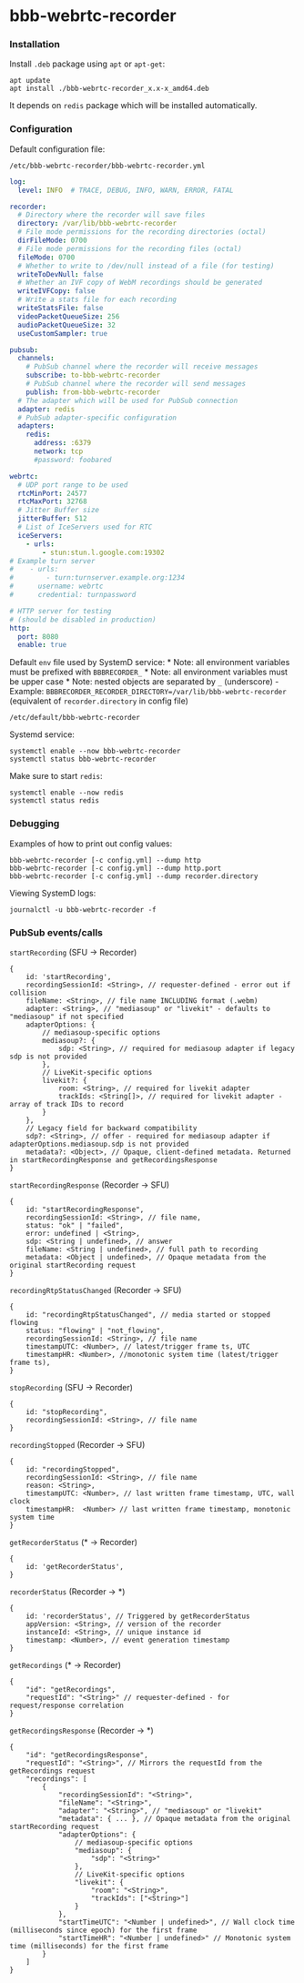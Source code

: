 # bbb-webrtc-recorder

### Installation

Install `.deb` package using `apt` or `apt-get`:

```
apt update
apt install ./bbb-webrtc-recorder_x.x-x_amd64.deb
```

It depends on `redis` package which will be installed automatically.

### Configuration

Default configuration file:

```
/etc/bbb-webrtc-recorder/bbb-webrtc-recorder.yml
```

```yaml
log:
  level: INFO  # TRACE, DEBUG, INFO, WARN, ERROR, FATAL

recorder:
  # Directory where the recorder will save files
  directory: /var/lib/bbb-webrtc-recorder
  # File mode permissions for the recording directories (octal)
  dirFileMode: 0700
  # File mode permissions for the recording files (octal)
  fileMode: 0700
  # Whether to write to /dev/null instead of a file (for testing)
  writeToDevNull: false
  # Whether an IVF copy of WebM recordings should be generated
  writeIVFCopy: false
  # Write a stats file for each recording
  writeStatsFile: false
  videoPacketQueueSize: 256
  audioPacketQueueSize: 32
  useCustomSampler: true

pubsub:
  channels:
    # PubSub channel where the recorder will receive messages
    subscribe: to-bbb-webrtc-recorder
    # PubSub channel where the recorder will send messages
    publish: from-bbb-webrtc-recorder
  # The adapter which will be used for PubSub connection
  adapter: redis
  # PubSub adapter-specific configuration
  adapters:
    redis:
      address: :6379
      network: tcp
      #password: foobared

webrtc:
  # UDP port range to be used
  rtcMinPort: 24577
  rtcMaxPort: 32768
  # Jitter Buffer size
  jitterBuffer: 512
  # List of IceServers used for RTC
  iceServers:
    - urls:
        - stun:stun.l.google.com:19302
# Example turn server
#    - urls:
#        - turn:turnserver.example.org:1234
#      username: webrtc
#      credential: turnpassword

# HTTP server for testing
# (should be disabled in production)
http:
  port: 8080
  enable: true
```

Default `env` file used by SystemD service:
    * Note: all environment variables must be prefixed with `BBBRECORDER_`
    * Note: all environment variables must be upper case
    * Note: nested objects are separated by `_` (underscore)
        - Example: `BBBRECORDER_RECORDER_DIRECTORY=/var/lib/bbb-webrtc-recorder` (equivalent of `recorder.directory` in config file)

```
/etc/default/bbb-webrtc-recorder
```

Systemd service:

```
systemctl enable --now bbb-webrtc-recorder
systemctl status bbb-webrtc-recorder
```

Make sure to start `redis`:

```
systemctl enable --now redis
systemctl status redis
```

### Debugging

Examples of how to print out config values:

```
bbb-webrtc-recorder [-c config.yml] --dump http
bbb-webrtc-recorder [-c config.yml] --dump http.port
bbb-webrtc-recorder [-c config.yml] --dump recorder.directory
```

Viewing SystemD logs:

```
journalctl -u bbb-webrtc-recorder -f
```

### PubSub events/calls

`startRecording` (SFU -> Recorder)

```json5
{
    id: 'startRecording',
    recordingSessionId: <String>, // requester-defined - error out if collision
    fileName: <String>, // file name INCLUDING format (.webm)
    adapter: <String>, // "mediasoup" or "livekit" - defaults to "mediasoup" if not specified
    adapterOptions: {
        // mediasoup-specific options
        mediasoup?: {
            sdp: <String>, // required for mediasoup adapter if legacy sdp is not provided
        },
        // LiveKit-specific options
        livekit?: {
            room: <String>, // required for livekit adapter
            trackIds: <String[]>, // required for livekit adapter - array of track IDs to record
        }
    },
    // Legacy field for backward compatibility
    sdp?: <String>, // offer - required for mediasoup adapter if adapterOptions.mediasoup.sdp is not provided
    metadata?: <Object>, // Opaque, client-defined metadata. Returned in startRecordingResponse and getRecordingsResponse
}
```

`startRecordingResponse` (Recorder -> SFU)

```json5
{
    id: "startRecordingResponse",
    recordingSessionId: <String>, // file name,
    status: "ok" | "failed",
    error: undefined | <String>,
    sdp: <String | undefined>, // answer
    fileName: <String | undefined>, // full path to recording
    metadata: <Object | undefined>, // Opaque metadata from the original startRecording request
}
```

`recordingRtpStatusChanged` (Recorder -> SFU)

```json5
{
    id: "recordingRtpStatusChanged", // media started or stopped flowing
    status: "flowing" | "not_flowing",
    recordingSessionId: <String>, // file name
    timestampUTC: <Number>, // latest/trigger frame ts, UTC
    timestampHR: <Number>, //monotonic system time (latest/trigger frame ts),
}
```

`stopRecording` (SFU -> Recorder)

```json5
{
    id: "stopRecording",
    recordingSessionId: <String>, // file name
}
```

`recordingStopped` (Recorder -> SFU)

```json5
{
    id: "recordingStopped",
    recordingSessionId: <String>, // file name
    reason: <String>,
    timestampUTC: <Number>, // last written frame timestamp, UTC, wall clock
    timestampHR:  <Number> // last written frame timestamp, monotonic system time
}
```

`getRecorderStatus` (* -> Recorder)
```JSON5
{
	id: 'getRecorderStatus',
}
```

`recorderStatus` (Recorder -> *)

```JSON5
{
	id: 'recorderStatus', // Triggered by getRecorderStatus
	appVersion: <String>, // version of the recorder
	instanceId: <String>, // unique instance id
	timestamp: <Number>, // event generation timestamp
}
```

`getRecordings` (* -> Recorder)
```json5
{
    "id": "getRecordings",
    "requestId": "<String>" // requester-defined - for request/response correlation
}
```

`getRecordingsResponse` (Recorder -> *)
```json5
{
    "id": "getRecordingsResponse",
    "requestId": "<String>", // Mirrors the requestId from the getRecordings request
    "recordings": [
        {
            "recordingSessionId": "<String>",
            "fileName": "<String>",
            "adapter": "<String>", // "mediasoup" or "livekit"
            "metadata": { ... }, // Opaque metadata from the original startRecording request
            "adapterOptions": {
                // mediasoup-specific options
                "mediasoup": {
                    "sdp": "<String>"
                },
                // LiveKit-specific options
                "livekit": {
                    "room": "<String>",
                    "trackIds": ["<String>"]
                }
            },
            "startTimeUTC": "<Number | undefined>", // Wall clock time (milliseconds since epoch) for the first frame
            "startTimeHR": "<Number | undefined>" // Monotonic system time (milliseconds) for the first frame
        }
    ]
}
```
